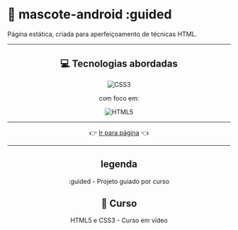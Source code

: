 # 📱 mascote-android :guided

Página estática, criada para aperfeiçoamento de técnicas HTML.

----

<div align="center">

## 💻 Tecnologias abordadas

![CSS3](https://img.shields.io/badge/css3-%231572B6.svg?style=for-the-badge&logo=css3&logoColor=white)

  com foco em:

![HTML5](https://img.shields.io/badge/html5-%23E34F26.svg?style=for-the-badge&logo=html5&logoColor=white)

----

👉 [Ir para página](https://raimonesbarros.github.io/mascote-android/) 👈

----
## legenda
:guided - Projeto guiado por curso

## 📖 Curso

HTML5 e CSS3 - Curso em vídeo

</div>
